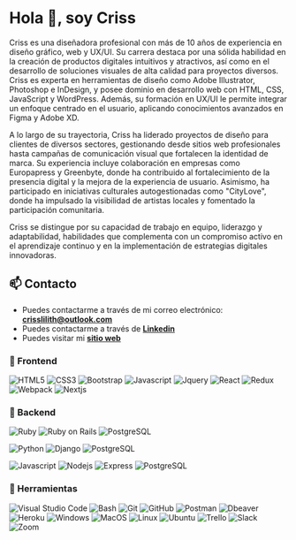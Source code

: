 # Hola 👋, soy Criss

Criss es una diseñadora profesional con más de 10 años de experiencia en diseño gráfico, web y UX/UI. Su carrera destaca por una sólida habilidad en la creación de productos digitales intuitivos y atractivos, así como en el desarrollo de soluciones visuales de alta calidad para proyectos diversos. Criss es experta en herramientas de diseño como Adobe Illustrator, Photoshop e InDesign, y posee dominio en desarrollo web con HTML, CSS, JavaScript y WordPress. Además, su formación en UX/UI le permite integrar un enfoque centrado en el usuario, aplicando conocimientos avanzados en Figma y Adobe XD.

A lo largo de su trayectoria, Criss ha liderado proyectos de diseño para clientes de diversos sectores, gestionando desde sitios web profesionales hasta campañas de comunicación visual que fortalecen la identidad de marca. Su experiencia incluye colaboración en empresas como Europapress y Greenbyte, donde ha contribuido al fortalecimiento de la presencia digital y la mejora de la experiencia de usuario. Asimismo, ha participado en iniciativas culturales autogestionadas como "CityLove", donde ha impulsado la visibilidad de artistas locales y fomentado la participación comunitaria.

Criss se distingue por su capacidad de trabajo en equipo, liderazgo y adaptabilidad, habilidades que complementa con un compromiso activo en el aprendizaje continuo y en la implementación de estrategias digitales innovadoras.

## 📫 Contacto

- Puedes contactarme a través de mi correo electrónico: **<crisslilith@outlook.com>**
- Puedes contactarme a través de **[Linkedin](https://www.linkedin.com/in/example)**
- Puedes visitar mi **[sitio web](http://www.criss.cl)**

### 🎨 Frontend

![HTML5](https://img.shields.io/badge/HTML5-E34F26?style=for-the-badge&logo=html5&logoColor=white) ![CSS3](https://img.shields.io/badge/CSS3-1572B6?style=for-the-badge&logo=css3&logoColor=white) ![Bootstrap](https://img.shields.io/badge/Bootstrap-563D7C?style=for-the-badge&logo=bootstrap&logoColor=white) ![Javascript](https://img.shields.io/badge/Javascript-323330?style=for-the-badge&logo=javascript&logoColor=F7DF1E) ![Jquery](https://img.shields.io/badge/jQuery-0769AD?style=for-the-badge&logo=jquery&logoColor=white) ![React](https://img.shields.io/badge/React-20232A?style=for-the-badge&logo=react&logoColor=61DAFB) ![Redux](https://img.shields.io/badge/Redux-593D88?style=for-the-badge&logo=redux&logoColor=white) ![Webpack](https://img.shields.io/badge/Webpack-8DD6F9?style=for-the-badge&logo=webpack&logoColor=black) ![Nextjs](https://img.shields.io/badge/Next.js-000000?style=for-the-badge&logo=next.js&logoColor=white)


### 🔨 Backend

![Ruby](https://img.shields.io/badge/Ruby-CC342D?style=for-the-badge&logo=ruby&logoColor=white) ![Ruby on Rails](https://img.shields.io/badge/Ruby%20on%20Rails-CC0000?style=for-the-badge&logo=ruby-on-rails&logoColor=white) ![PostgreSQL](https://img.shields.io/badge/PostgreSQL-316192?style=for-the-badge&logo=postgresql&logoColor=white)

![Python](https://img.shields.io/badge/Python-3776AB?style=for-the-badge&logo=python&logoColor=white) ![Django](https://img.shields.io/badge/Django-092E20?style=for-the-badge&logo=django&logoColor=white) ![PostgreSQL](https://img.shields.io/badge/PostgreSQL-316192?style=for-the-badge&logo=postgresql&logoColor=white)

![Javascript](https://img.shields.io/badge/Javascript-323330?style=for-the-badge&logo=javascript&logoColor=F7DF1E) ![Nodejs](https://img.shields.io/badge/Node.js-43853D?style=for-the-badge&logo=node.js&logoColor=white) ![Express](https://img.shields.io/badge/Express.js-404D59?style=for-the-badge) ![PostgreSQL](https://img.shields.io/badge/PostgreSQL-316192?style=for-the-badge&logo=postgresql&logoColor=white)

### 📎 Herramientas

![Visual Studio Code](https://img.shields.io/badge/Visual%20Studio%20Code-007ACC?style=for-the-badge&logo=visual-studio-code&logoColor=white) ![Bash](https://img.shields.io/badge/Bash-121011?style=for-the-badge&logo=gnu-bash&logoColor=white) ![Git](https://img.shields.io/badge/git-%23F05033.svg?style=for-the-badge&logo=git&logoColor=white) ![GitHub](https://img.shields.io/badge/github-%23121011.svg?style=for-the-badge&logo=github&logoColor=white) ![Postman](https://img.shields.io/badge/Postman-FF6C37?style=for-the-badge&logo=postman&logoColor=white) ![Dbeaver](https://img.shields.io/badge/DBeaver-EE0000?style=for-the-badge&logo=dbeaver&logoColor=white) ![Heroku](https://img.shields.io/badge/Heroku-430098?style=for-the-badge&logo=heroku&logoColor=white) ![Windows](https://img.shields.io/badge/Windows-0078D6?style=for-the-badge&logo=windows&logoColor=white) ![MacOS](https://img.shields.io/badge/MacOS-000000?style=for-the-badge&logo=apple&logoColor=white) ![Linux](https://img.shields.io/badge/Linux-FCC624?style=for-the-badge&logo=linux&logoColor=black) ![Ubuntu](https://img.shields.io/badge/Ubuntu-E95420?style=for-the-badge&logo=ubuntu&logoColor=white) ![Trello](https://img.shields.io/badge/Trello-0052CC?style=for-the-badge&logo=trello&logoColor=white) ![Slack](https://img.shields.io/badge/Slack-4A154B?style=for-the-badge&logo=slack&logoColor=white) ![Zoom](https://img.shields.io/badge/Zoom-2D8CFF?style=for-the-badge&logo=zoom&logoColor=white)
